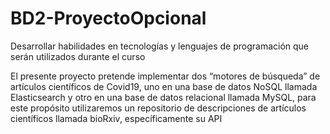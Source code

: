 # BD2-ProyectoOpcional
Desarrollar habilidades en tecnologías y lenguajes de programación que serán utilizados  durante el curso


El presente proyecto pretende implementar dos “motores de búsqueda” de artículos científicos de 
Covid19, uno en una base de datos NoSQL llamada Elasticsearch y otro en una base de datos relacional 
llamada MySQL, para este propósito utilizaremos un repositorio de descripciones de artículos científicos
llamada bioRxiv, específicamente su API

